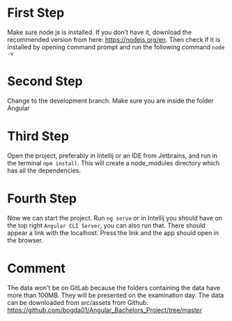 # First Step

Make sure node.js is installed. If you don't have it, download the recommended version from here: https://nodejs.org/en. Then check if it is installed by opening command prompt and run the following command `node -v`

# Second Step

Change to the development branch. Make sure you are inside the folder Angular

# Third Step

Open the project, preferably in Intellij or an IDE from Jetbrains, and run in the terminal `npm install`. This will create a node_modules directory which has all the dependencies.

# Fourth Step

Now we can start the project. Run `ng serve` or in Intellij you should have on the top right `Angular CLI Server`, you can also run that. There should appear a link with the localhost. Press the link and the app should open in the browser.

# Comment
The data won't be on GitLab because the folders containing the data have more than 100MB. They will be presented on the examination day. The data can be downloaded from src/assets from Github: https://github.com/bogda01/Angular_Bachelors_Project/tree/master
